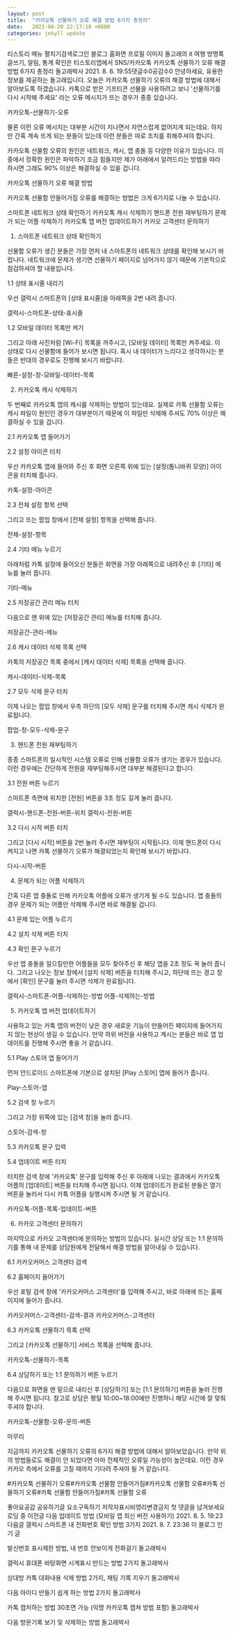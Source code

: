 ```yaml
---
layout: post
title:  "카카오톡 선물하기 오류 해결 방법 6가지 총정리"
date:   2021-08-20 22:17:10 +0800
categories: jekyll update
---
```

티스토리 메뉴 펼치기검색로그인
블로그 홈화면
프로필 이미지
돌고래의 it 여행
방명록
글쓰기, 알림, 통계 확인은 티스토리앱에서
SNS/카카오톡
카카오톡 선물하기 오류 해결 방법 6가지 총정리
돌고래박사
2021. 8. 6. 19:55댓글수0공감수0
안녕하세요, 유용한 정보를 제공하는 돌고래입니다. 오늘은 카카오톡 선물하기 오류의 해결 방법에 대해서 알아보도록 하겠습니다. 카톡으로 받은 기프티콘 선물을 사용하려고 보니 '선물하기를 다시 시작해 주세요' 라는 오류 메시지가 뜨는 경우가 종종 있습니다.

 

카카오톡-선물하기-오류
 

물론 이런 오류 메시지는 대부분 시간이 지나면서 자연스럽게 없어지게 되는데요. 하지만 간혹 계속 뜨게 되는 분들이 있는데 이런 분들은 따로 조치를 취해주셔야 합니다.

 

카카오톡 선물함 오류의 원인은 네트워크, 캐시, 앱 충돌 등 다양한 이유가 있습니다. 이 중에서 정확한 원인은 파악하기 조금 힘들지만 제가 아래에서 알려드리는 방법을 따라 하시면 그래도 90% 이상은 해결하실 수 있을 겁니다.

 

 

카카오톡 선물하기 오류 해결 방법
 

 

카카오톡 선물함 안들어가짐 오류를 해결하는 방법은 크게 6가지로 나눌 수 있습니다.

 

스마트폰 네트워크 상태 확인하기
카카오톡 캐시 삭제하기
핸드폰 전원 재부팅하기
문제가 되는 어플 삭제하기
카카오톡 앱 버전 업데이트하기
카카오 고객센터 문의하기
 

 

1. 스마트폰 네트워크 상태 확인하기
 

선물함 오류가 생긴 분들은 가장 먼저 내 스마트폰의 네트워크 상태를 확인해 보시기 바랍니다. 네트워크에 문제가 생기면 선물하기 페이지로 넘어가지 않기 때문에 기본적으로 점검하셔야 할 내용입니다.

 

1.1 상태 표시줄 내리기

 

우선 갤럭시 스마트폰의 [상태 표시줄]을 아래쪽을 2번 내려 줍니다.

갤럭시-스마트폰-상태-표시줄
 

1.2 모바일 데이터 목록만 켜기

 

그리고 아래 사진처럼 [Wi-Fi] 목록을 꺼주시고, [모바일 데이터] 목록만 켜주세요. 이 상태로 다시 선물함에 들어가 보시면 됩니다. 혹시 내 데이터가 느리다고 생각하시는 분들은 반대의 경우로도 진행해 보시기 바랍니다.

빠른-설정-창-모바일-데이터-목록
 

 

2. 카카오톡 캐시 삭제하기
 

두 번째로 카카오톡 앱의 캐시를 삭제하는 방법이 있는데요. 실제로 카톡 선물함 오류는 캐시 파일이 원인인 경우가 대부분이기 때문에 이 파일만 삭제해 주셔도 70% 이상은 해결하실 수 있을 겁니다.

 

2.1 카카오톡 앱 들어가기

2.2 설정 아이콘 터치

 

우선 카카오톡 앱에 들어와 주신 후 화면 오른쪽 위에 있는 [설정(톱니바퀴 모양)] 아이콘을 터치해 줍니다.

 

카톡-설정-아이콘
 

2.3 전체 설정 항목 선택

 

그리고 뜨는 팝업 창에서 [전체 설정] 항목을 선택해 줍니다.

전체-설정-항목
 

2.4 기타 메뉴 누르기

 

아래처럼 카톡 설정에 들어오신 분들은 화면을 가장 아래쪽으로 내려주신 후 [기타] 메뉴를 눌러 줍니다.

기타-메뉴
 

2.5 저장공간 관리 메뉴 터치

 

다음으로 맨 위에 있는 [저장공간 관리] 메뉴를 터치해 줍니다.

저장공간-관리-메뉴
 

2.6 캐시 데이터 삭제 목록 선택

 

카톡의 저장공간 목록 중에서 [캐시 데이터 삭제] 목록을 선택해 줍니다.

캐시-데이터-삭제-목록
 

2.7 모두 삭제 문구 터치

 

이제 나오는 팝업 창에서 우측 하단의 [모두 삭제] 문구를 터치해 주시면 캐시 삭제가 완료됩니다.

팝업-창-모두-삭제-문구
 

 

3. 핸드폰 전원 재부팅하기
 

종종 스마트폰의 일시적인 시스템 오류로 인해 선물함 오류가 생기는 경우가 있습니다. 이런 경우에는 간단하게 전원을 재부팅해주시면 대부분 해결된다고 합니다.

 

3.1 전원 버튼 누르기

 

스마트폰 측면에 위치한 [전원] 버튼을 3초 정도 길게 눌러 줍니다.

갤럭시-핸드폰-전원-버튼-위치
갤럭시-전원-버튼
 

3.2 다시 시작 버튼 터치

 

그리고 [다시 시작] 버튼을 2번 눌러 주시면 재부팅이 시작됩니다. 이제 핸드폰이 다시 켜지고 나면 카톡 선물하기 오류가 해결되었는지 확인해 보시기 바랍니다.

다시-시작-버튼
 

 

4. 문제가 되는 어플 삭제하기
 

간혹 다른 앱 충돌로 인해 카카오톡 어플에 오류가 생기게 될 수도 있습니다. 앱 충돌의 경우 문제가 되는 어플만 삭제해 주시면 바로 해결될 겁니다.

 

4.1 문제 있는 어플 누르기

4.2 설치 삭제 버튼 터치

4.3 확인 문구 누르기

 

우선 앱 충돌을 일으킬만한 어플들을 모두 찾아주신 후 해당 앱을 2초 정도 꾹 눌러 줍니다. 그리고 나오는 정보 창에서 [설치 삭제] 버튼을 터치해 주시고, 하단에 뜨는 경고 창에서 [확인] 문구를 눌러 주시면 삭제가 완료됩니다.

갤럭시-스마트폰-어플-삭제하는-방법
어플-삭제하는-방법
 

 

5. 카카오톡 앱 버전 업데이트하기
 

사용하고 있는 카톡 앱의 버전이 낮은 경우 새로운 기능이 만들어진 페이지에 들어가지지 않는 현상이 생길 수 있습니다. 만약 하위 버전을 사용하고 계시는 분들은 바로 앱 업데이트를 진행해 주시면 좋을 거 같습니다.

 

5.1 Play 스토어 앱 들어가기

 

먼저 안드로이드 스마트폰에 기본으로 설치된 [Play 스토어] 앱에 들어가 줍니다.

Play-스토어-앱
 

5.2 검색 창 누르기

 

그리고 가장 위쪽에 있는 [검색 창]을 눌러 줍니다.

스토어-검색-창
 

5.3 카카오톡 문구 입력

5.4 업데이트 버튼 터치

 

터치한 검색 창에 '카카오톡' 문구를 입력해 주신 후 아래에 나오는 결과에서 카카오톡 어플의 [업데이트] 버튼을 터치해 주시면 됩니다. 이제 업데이트가 완료된 분들은 열기 버튼을 눌러서 다시 카톡 어플을 실행시켜 주시면 될 거 같습니다.

카카오톡-어플-목록-업데이트-버튼
 

 

6. 카카오 고객센터 문의하기
 

마지막으로 카카오 고객센터에 문의하는 방법이 있습니다. 실시간 상담 또는 1:1 문의하기를 통해 내 문제를 상담원에게 전달해서 해결 방법을 알아내실 수 있습니다.

 

 

6.1 카카오커머스 고객센터 검색

6.2 홈페이지 들어가기

 

우선 포털 검색 창에 '카카오커머스 고객센터'를 입력해 주시고, 바로 아래에 뜨는 홈페이지에 들어가 줍니다.

카카오커머스-고객센터-검색-결과
카카오커머스-고객센터
 

6.3 카카오톡 선물하기 목록 선택

 

그리고 [카카오톡 선물하기] 서비스 목록을 선택해 줍니다.

카카오톡-선물하기-목록
 

6.4 상담하기 또는 1:1 문의하기 버튼 누르기

 

다음으로 화면을 맨 밑으로 내리신 후 [상담하기] 또는 [1:1 문의하기] 버튼을 눌러 진행해 주시면 됩니다. 참고로 상담은 평일 10:00~18:00에만 진행하니 해당 시간에 잘 맞춰주셔야 합니다.

카카오톡-선물함-오류-문의-버튼
 

 

마무리
 

지금까지 카카오톡 선물하기 오류의 6가지 해결 방법에 대해서 알아보았습니다. 만약 위의 방법들로도 해결이 안 되었다면 아마 전체적인 오류일 가능성이 높은데요. 이런 경우 카카오 측에서 오류를 고칠 때까지 기다려 주셔야 될 거 같습니다.

#카카오톡 선물하기 오류#카카오톡 선물함 안들어가짐#카카오톡 선물함 오류#카톡 선물하기 오류#카톡 선물함 안들어가짐#카톡 선물함 오류

좋아요공감
공유하기글 요소구독하기
저작자표시비영리변경금지
첫 댓글을 남겨보세요
로딩 중
이전글
다음 업데이트 방법 (모바일 앱 최신 버전 사용하기)
2021. 8. 5. 19:23
다음글
갤럭시 스마트폰 내 전화번호 확인 방법 3가지
2021. 8. 7. 23:36
이 블로그 인기 글

발신번호 표시제한 방법, 내 번호 안보이게 전화걸기
돌고래박사

갤럭시 휴대폰 바탕화면 시계표시 만드는 방법 2가지
돌고래박사

상대방 카톡 대화내용 삭제 방법 2가지, 채팅 기록 지우기
돌고래박사

다음 아이디 만들기 쉽게 하는 방법 2가지
돌고래박사

카톡 캡처하는 방법 30초면 가능 (익명 카카오톡 캡쳐 방법 포함)
돌고래박사

다음 방문기록 보기 및 삭제하는 방법
돌고래박사